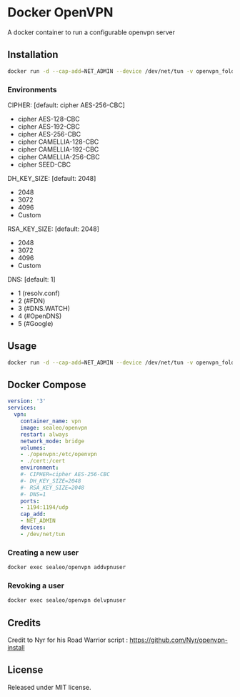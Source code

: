 # Docker OpenVPN

A docker container to run a configurable openvpn server

## Installation

```bash
docker run -d --cap-add=NET_ADMIN --device /dev/net/tun -v openvpn_folder:/etc/openvpn -v certificate_folder:/cert -p 1194:1194/udp sealeo/openvpn
```

### Environments
CIPHER: [default: cipher AES-256-CBC]
- cipher AES-128-CBC
- cipher AES-192-CBC
- cipher AES-256-CBC
- cipher CAMELLIA-128-CBC
- cipher CAMELLIA-192-CBC
- cipher CAMELLIA-256-CBC
- cipher SEED-CBC

DH_KEY_SIZE: [default: 2048]
- 2048
- 3072
- 4096
- Custom

RSA_KEY_SIZE: [default: 2048]
- 2048
- 3072
- 4096
- Custom

DNS: [default: 1]
 - 1 (resolv.conf)
 - 2 (#FDN)
 - 3 (#DNS.WATCH)
 - 4 (#OpenDNS)
 - 5 (#Google)
    
## Usage

```bash
docker run -d --cap-add=NET_ADMIN --device /dev/net/tun -v openvpn_folder:/etc/openvpn -v certificate_folder:/cert -p 1194:1194/udp sealeo/openvpn
```

## Docker Compose

```yaml
version: '3'
services:
  vpn:
    container_name: vpn
    image: sealeo/openvpn
    restart: always
    network_mode: bridge
    volumes:
    - ./openvpn:/etc/openvpn
    - ./cert:/cert
    environment:
    #- CIPHER=cipher AES-256-CBC
    #- DH_KEY_SIZE=2048
    #- RSA_KEY_SIZE=2048
    #- DNS=1
    ports:
    - 1194:1194/udp
    cap_add:
    - NET_ADMIN
    devices:
    - /dev/net/tun 
```

### Creating a new user

```bash
docker exec sealeo/openvpn addvpnuser
```

### Revoking a user

```bash
docker exec sealeo/openvpn delvpnuser
```

## Credits

Credit to Nyr for his Road Warrior script : https://github.com/Nyr/openvpn-install

## License

Released under MIT license.
